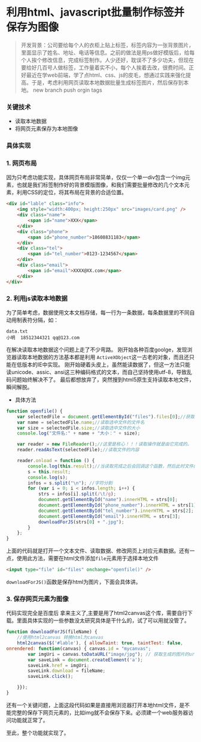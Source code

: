 # 利用html、javascript批量制作标签并保存为图像
> 开发背景：公司要给每个人的衣柜上贴上标签，标签内容为一张背景图片，里面显示了姓名、地址、电话等信息。之前的做法是用ps做好模版后，给每个人挨个修改信息，完成标签制作。人少还好，耽误不了多少功夫，但现在要给好几百号人做标签，工作量着实不小，每个人挨着去改，很费时间。正好最近在学web前端，学了点html、css、js的皮毛，想通过实践来强化提高。于是，考虑利用网页读取本地数据批量生成标签图片，然后保存到本地。
new branch push orgin tags
### 关键技术
* 读取本地数据
* 将网页元素保存为本地图像

### 具体实现
### 1. 网页布局 
 因为只考虑功能实现，具体网页布局非常简单，仅仅一个单一div包含一个img元素，也就是我们标签制作好的背景模版图像，和我们需要批量修改的几个文本元素，利用CSS的定位，将其布局在背景的合适位置。
``` html
<div id="lable" class="info">
    <img style="width:400px; height:250px" src="images/card.png" />
    <div class="name">
        <span id="name">XXX</span>
    </div>
    <div class="phone">
        <span id="phone_number">18608831183</span>
    </div>
    <div class="tel">
        <span id="tel_number">0123-1234567</span>
    </div>
    <div class="email">
        <span id="email">XXXX@XX.com</span>
    </div>
</div> 
```
### 2. 利用js读取本地数据
为了简单考虑，数据使用文本文档存储，每一行为一条数据，每条数据里的不同自动用制表符分隔，如：
```
data.txt
小明  18512344321 qq@123.com
```
在解决读取本地数据这个问题上走了不少弯路。
刚开始各种百度goolge，发现浏览器读取本地数据的方法基本都是利用
```ActiveXObject```这一古老的对象，而且还只能在低版本的IE中实现。
刚开始硬着头皮上，虽然能读数据了，但这一方法只能读unicode、assic、ansi这三种编码格式的文本，而自己坚持使用utf-8，导致乱码问题始终解决不了。
最后都想放弃了，突然搜到html5原生支持读取本地文件，瞬间解脱。
* 具体方法
``` javascript
function openfile() {
	var selectedFile = document.getElementById("files").files[0];//获取读取的File对象
	var name = selectedFile.name;//读取选中文件的文件名
	var size = selectedFile.size;//读取选中文件的大小
	console.log("文件名:" + name + "大小：" + size);

	var reader = new FileReader();//这里是核心！！！读取操作就是由它完成的。
	reader.readAsText(selectedFile);//读取文件的内容

	reader.onload = function () {
		console.log(this.result);//当读取完成之后会回调这个函数，然后此时文件的内容存储到了result中。直接操作即可。
		s = this.result;
		console.log(s);
		infos = s.split("\n"); //字符分割
		for (var i = 0; i < infos.length; i++) {
			strs = infos[i].split(/\t/g);
			document.getElementById("name").innerHTML = strs[0];
			document.getElementById("phone_number").innerHTML = strs[1];
			document.getElementById("tel_number").innerHTML = strs[2];
			document.getElementById("email").innerHTML = strs[3];
			downloadForJS(strs[0] + ".jpg");
		}
	};
}
```
上面的代码就是打开一个文本文件、读取数据、修改网页上对应元素数据。还有一点，使用此方法，需要在html文件添加```file```元素用于选择本地文件
``` html
<input type="file" id="files" onchange="openfile()" />
```
```downloadForJS()```函数是保存html为图片，下面会具体讲。
### 3. 保存网页元素为图像

代码实现完全是百度后 拿来主义了,主要是用了html2canvas这个库，需要自行下载。里面具体实现的一些参数没太研究具体是干什么的，试了可以用就没管了。
``` javascript
function downloadForJS(fileName) {
	//使用html2canvas 转换html为canvas
	html2canvas($('#lable'), { allowTaint: true, taintTest: false,
onrendered: function(canvas) { canvas.id = "mycanvas";
		var imgUri = canvas.toDataURL("image/jpg"); // 获取生成的图片的url 　
		var saveLink = document.createElement('a');
		saveLink.href = imgUri;
		saveLink.download = fileName;
		saveLink.click();

	}});
}
```
还有一个关键问题，上面这段代码如果是直接用浏览器打开本地html文件，是不能完整的保存下网页元素的，比如img就不会保存下来。必须建一个web服务器访问功能就正常了。

至此，整个功能就实现了。

